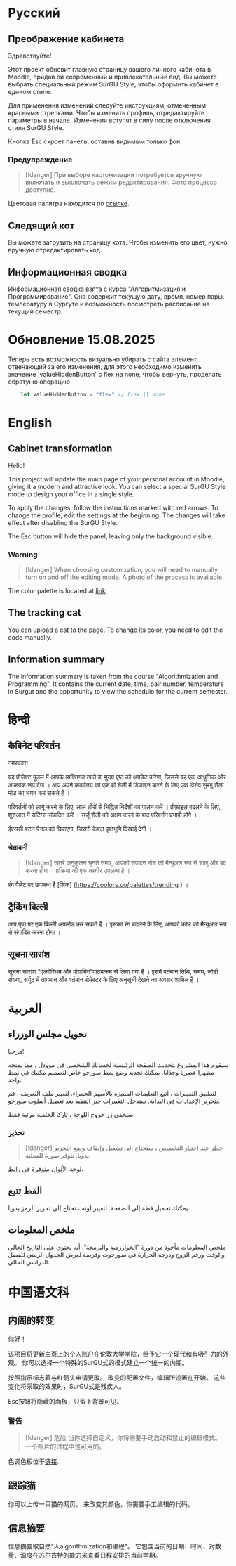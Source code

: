 # Русский

## Преображение кабинета

Здравствуйте!

Этот проект обновит главную страницу вашего личного кабинета в Moodle, придав ей современный и привлекательный вид. Вы можете выбрать специальный режим SurGU Style, чтобы оформить кабинет в едином стиле.

Для применения изменений следуйте инструкциям, отмеченным красными стрелками. Чтобы изменить профиль, отредактируйте параметры в начале. Изменения вступят в силу после отключения стиля SurGU Style.

Кнопка Esc скроет панель, оставив видимым только фон.

### Предупреждение
>[!danger]
>При выборе кастомизации потребуется вручную включать и выключать режим редактирования. Фото процесса доступно.

Цветовая палитра находится по [ссылке](https://coolors.co/palettes/trending).

## Следящий кот

Вы можете загрузить на страницу кота. Чтобы изменить его цвет, нужно вручную отредактировать код.

## Информационная сводка

Информационная сводка взята с курса "Алгоритмизация и Программирование". Она содержит текущую дату, время, номер пары, температуру в Сургуте и возможность посмотреть расписание на текущий семестр.

# Обновление 15.08.2025

Теперь есть возможность визуально убирать с сайта элемент, отвечающий за его изменения, для этого необходимо изменить значение 'valueHiddenButton' с flex на none, чтобы вернуть, проделать обратуню операцию

```js
    let valueHiddenButton = "flex" // flex || none
```

# English

## Cabinet transformation

Hello!

This project will update the main page of your personal account in Moodle, giving it a modern and attractive look. You can select a special SurGU Style mode to design your office in a single style.

To apply the changes, follow the instructions marked with red arrows. To change the profile, edit the settings at the beginning. The changes will take effect after disabling the SurGU Style.

The Esc button will hide the panel, leaving only the background visible.

### Warning

>[!danger]
>When choosing customization, you will need to manually turn on and off the editing mode. A photo of the process is available.

The color palette is located at [link](https://coolors.co/palettes/trending ).

## The tracking cat

You can upload a cat to the page. To change its color, you need to edit the code manually.

## Information summary

The information summary is taken from the course "Algorithmization and Programming". It contains the current date, time, pair number, temperature in Surgut and the opportunity to view the schedule for the current semester.

# हिन्दी

## कैबिनेट परिवर्तन

नमस्कार!

यह प्रोजेक्ट मूडल में आपके व्यक्तिगत खाते के मुख्य पृष्ठ को अपडेट करेगा, जिससे यह एक आधुनिक और आकर्षक रूप देगा ।  आप अपने कार्यालय को एक ही शैली में डिजाइन करने के लिए एक विशेष सुरगु शैली मोड का चयन कर सकते हैं । 

परिवर्तनों को लागू करने के लिए, लाल तीरों से चिह्नित निर्देशों का पालन करें ।  प्रोफ़ाइल बदलने के लिए, शुरुआत में सेटिंग्स संपादित करें ।  सर्जू शैली को अक्षम करने के बाद परिवर्तन प्रभावी होंगे । 

ईएससी बटन पैनल को छिपाएगा, जिससे केवल पृष्ठभूमि दिखाई देगी । 

### चेतावनी
>[!danger] खतरे
> अनुकूलन चुनते समय, आपको संपादन मोड को मैन्युअल रूप से चालू और बंद करना होगा ।  प्रक्रिया की एक तस्वीर उपलब्ध है । 

रंग पैलेट पर उपलब्ध है [लिंक] (https://coolors.co/palettes/trending ) । 

## ट्रैकिंग बिल्ली

आप पृष्ठ पर एक बिल्ली अपलोड कर सकते हैं ।  इसका रंग बदलने के लिए, आपको कोड को मैन्युअल रूप से संपादित करना होगा । 

## सूचना सारांश

सूचना सारांश "एल्गोरिथम और प्रोग्रामिंग"पाठ्यक्रम से लिया गया है ।  इसमें वर्तमान तिथि, समय, जोड़ी संख्या, सर्गुट में तापमान और वर्तमान सेमेस्टर के लिए अनुसूची देखने का अवसर शामिल है । 

# العربية

## تحويل مجلس الوزراء

مرحبا!

سيقوم هذا المشروع بتحديث الصفحة الرئيسية لحسابك الشخصي في موودل ، مما يمنحه مظهرا عصريا وجذابا. يمكنك تحديد وضع نمط سورجو خاص لتصميم مكتبك في نمط واحد.

لتطبيق التغييرات ، اتبع التعليمات المميزة بالأسهم الحمراء. لتغيير ملف التعريف ، قم بتحرير الإعدادات في البداية. ستدخل التغييرات حيز التنفيذ بعد تعطيل أسلوب سورجو.

سيخفي زر خروج اللوحة ، تاركا الخلفية مرئية فقط.

### تحذير
>[!danger] خطر
>عند اختيار التخصيص ، ستحتاج إلى تشغيل وإيقاف وضع التحرير يدويا. تتوفر صورة للعملية.

لوحة الألوان متوفرة في [رابط](https://coolors.co/palettes/trending).

## القط تتبع

يمكنك تحميل قطة إلى الصفحة. لتغيير لونه ، تحتاج إلى تحرير الرمز يدويا.

## ملخص المعلومات

ملخص المعلومات مأخوذ من دورة "الخوارزمية والبرمجة". أنه يحتوي على التاريخ الحالي والوقت ورقم الزوج ودرجة الحرارة في سورجوت وفرصة لعرض الجدول الزمني للفصل الدراسي الحالي.
# 中国语文科

## 内阁的转变

你好！

该项目将更新主页上的个人账户在伦敦大学学院，给予它一个现代和有吸引力的外观。 你可以选择一个特殊的SurGU式的模式建立一个统一的内阁。

按照指示标志着与红箭头申请更改。 改变的配置文件，编辑所设置在开始。 这些变化将采取的效果时，SurGU式是残疾人。

Esc按钮将隐藏的面板，只留下背景可见。

### 警告

>[!danger] 危险
>当你选择自定义，你将需要手动启动和禁止的编辑模式。 一个照片的过程中是可用的。

色调色板位于[链接](https://coolors.co/palettes/trending).

## 跟踪猫

你可以上传一只猫的网页。 来改变其颜色，你需要手工编辑的代码。

## 信息摘要

信息摘要取自然"人algorithmization和编程"。 它包含当前的日期、时间、对数量、温度在苏尔古特的能力来查看日程安排的当前学期。